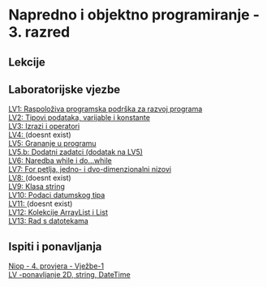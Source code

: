 # Napredno i objektno programiranje - 3. razred  

## Lekcije  



## Laboratorijske vjezbe  

[LV1: Raspoloživa programska podrška za razvoj programa]()  
[LV2: Tipovi podataka, varijable i konstante]()  
[LV3: Izrazi i operatori]()  
[LV4: ]() (doesnt exist)  
[LV5: Grananje u programu]()  
[LV5.b: Dodatni zadatci (dodatak na LV5)]()  
[LV6: Naredba while i do...while]()  
[LV7: For petlja, jedno- i dvo-dimenzionalni nizovi]()  
[LV8: ]()  (doesnt exist)  
[LV9: Klasa string]()  
[LV10: Podaci datumskog tipa]()  
[LV11: ]()  (doesnt exist)  
[LV12: Kolekcije ArrayList i List]()  
[LV13: Rad s datotekama]()  

## Ispiti i ponavljanja  

[Niop - 4. provjera - Vježbe-1]()  
[LV -ponavljanje 2D, string, DateTime]()  
